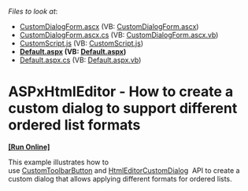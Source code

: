 <!-- default file list -->
*Files to look at*:

* [CustomDialogForm.ascx](./CS/CustomDialogForm.ascx) (VB: [CustomDialogForm.ascx](./VB/CustomDialogForm.ascx))
* [CustomDialogForm.ascx.cs](./CS/CustomDialogForm.ascx.cs) (VB: [CustomDialogForm.ascx.vb](./VB/CustomDialogForm.ascx.vb))
* [CustomScript.js](./CS/CustomScript.js) (VB: [CustomScript.js](./VB/CustomScript.js))
* **[Default.aspx](./CS/Default.aspx) (VB: [Default.aspx](./VB/Default.aspx))**
* [Default.aspx.cs](./CS/Default.aspx.cs) (VB: [Default.aspx.vb](./VB/Default.aspx.vb))
<!-- default file list end -->
# ASPxHtmlEditor - How to create a custom dialog to support different ordered list formats 
<!-- run online -->
**[[Run Online]](https://codecentral.devexpress.com/t427238/)**
<!-- run online end -->


<p>This example illustrates how to use <a href="https://documentation.devexpress.com/#AspNet/clsDevExpressWebASPxHtmlEditorCustomToolbarButtontopic">CustomToolbarButton</a> and <a href="https://documentation.devexpress.com/#AspNet/clsDevExpressWebASPxHtmlEditorHtmlEditorCustomDialogtopic">HtmlEditorCustomDialog</a>  API to create a custom dialog that allows applying different formats for ordered lists.</p>

<br/>


